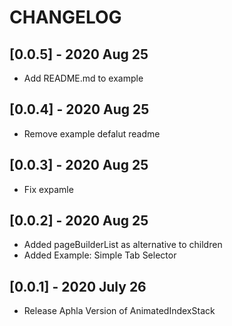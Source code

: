 # CHANGELOG

## [0.0.5] - 2020 Aug 25

* Add README.md to example

## [0.0.4] - 2020 Aug 25

* Remove example defalut readme

## [0.0.3] - 2020 Aug 25

* Fix expamle

## [0.0.2] - 2020 Aug 25

* Added pageBuilderList as alternative to children
* Added Example: Simple Tab Selector

## [0.0.1] - 2020 July 26

* Release Aphla Version of AnimatedIndexStack
